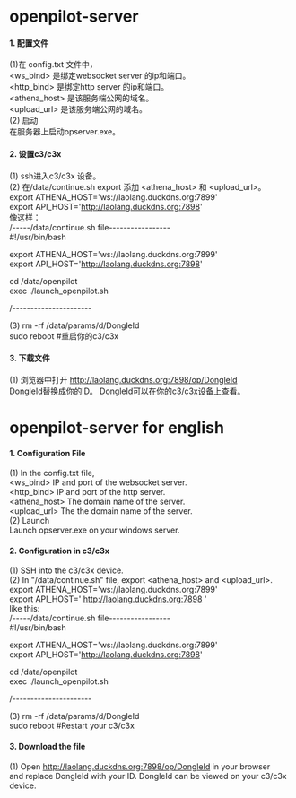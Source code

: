 # openpilot-server

#### 1. 配置文件
(1)在 config.txt 文件中，  
  <ws_bind> 是绑定websocket server 的ip和端口。  
  <http_bind> 是绑定http server 的ip和端口。  
  <athena_host> 是该服务端公网的域名。  
  <upload_url> 是该服务端公网的域名。  
(2) 启动  
在服务器上启动opserver.exe。  

#### 2. 设置c3/c3x  
(1) ssh进入c3/c3x 设备。  
(2) 在/data/continue.sh export 添加 <athena_host> 和 <upload_url>。  
  export ATHENA_HOST='ws://laolang.duckdns.org:7899'  
  export API_HOST='http://laolang.duckdns.org:7898'  
  像这样：  
/-----/data/continue.sh file-----------------  
#!/usr/bin/bash  
  
export ATHENA_HOST='ws://laolang.duckdns.org:7899'  
export API_HOST='http://laolang.duckdns.org:7898'  
  
cd /data/openpilot  
exec ./launch_openpilot.sh  

/----------------------  
     
(3) rm -rf /data/params/d/DongleId  
  sudo reboot #重启你的c3/c3x  
  
#### 3. 下载文件  
(1) 浏览器中打开 http://laolang.duckdns.org:7898/op/DongleId  
  DongleId替换成你的ID。 DongleId可以在你的c3/c3x设备上查看。

# openpilot-server for english

#### 1. Configuration File  
(1) In the config.txt file,  
<ws_bind> IP and port of the websocket server.  
<http_bind> IP and port of the http server.  
<athena_host> The domain name of the server.  
<upload_url> The the domain name of the server.  
(2) Launch  
Launch opserver.exe on your windows server.  
  
#### 2. Configuration in c3/c3x  
(1) SSH into the c3/c3x device.  
(2) In "/data/continue.sh" file, export <athena_host> and <upload_url>.  
export ATHENA_HOST='ws://laolang.duckdns.org:7899'  
export API_HOST=' http://laolang.duckdns.org:7898 '  
like this:  
/-----/data/continue.sh file-----------------  
#!/usr/bin/bash  
  
export ATHENA_HOST='ws://laolang.duckdns.org:7899'  
export API_HOST='http://laolang.duckdns.org:7898'  
  
cd /data/openpilot  
exec ./launch_openpilot.sh  
  
/----------------------  
  
(3) rm -rf /data/params/d/DongleId  
sudo reboot #Restart your c3/c3x  
  
#### 3. Download the file  
(1) Open http://laolang.duckdns.org:7898/op/DongleId in your browser  
and replace DongleId with your ID. DongleId can be viewed on your c3/c3x device.  
